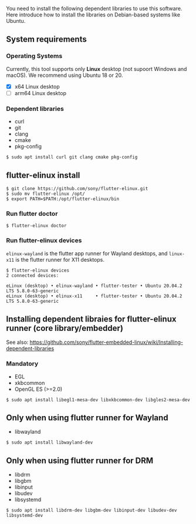 You need to install the following dependent libraries to use this software. Here introduce how to install the libraries on Debian-based systems like Ubuntu.

## System requirements
### Operating Systems
Currently, this tool supports only **Linux** desktop (not supoort Windows and macOS). We recommend using Ubuntu 18 or 20.

- [x] x64 Linux desktop
- [ ] arm64 Linux desktop

### Dependent libraries
- curl
- git
- clang
- cmake
- pkg-config

```Shell
$ sudo apt install curl git clang cmake pkg-config
```

## flutter-elinux install
```Shell
$ git clone https://github.com/sony/flutter-elinux.git
$ sudo mv flutter-elinux /opt/
$ export PATH=$PATH:/opt/flutter-elinux/bin
```

### Run flutter doctor
```Shell
$ flutter-elinux doctor
```

### Run flutter-elinux devices
`elinux-wayland` is the flutter app runner for Wayland desktops, and `linux-x11` is the flutter runner for X11 desktops.

```Shell
$ flutter-elinux devices
2 connected devices:

eLinux (desktop) • elinux-wayland • flutter-tester • Ubuntu 20.04.2 LTS 5.8.0-63-generic
eLinux (desktop) • elinux-x11     • flutter-tester • Ubuntu 20.04.2 LTS 5.8.0-63-generic
```

## Installing dependent libraies for flutter-elinux runner (core library/embedder)
See also: https://github.com/sony/flutter-embedded-linux/wiki/Installing-dependent-libraries

### Mandatory
- EGL
- xkbcommon
- OpenGL ES (>=2.0)

```Shell
$ sudo apt install libegl1-mesa-dev libxkbcommon-dev libgles2-mesa-dev
```

## Only when using flutter runner for Wayland
- libwayland

```Shell
$ sudo apt install libwayland-dev
```

## Only when using flutter runner for DRM
- libdrm
- libgbm
- libinput
- libudev
- libsystemd

```Shell
$ sudo apt install libdrm-dev libgbm-dev libinput-dev libudev-dev libsystemd-dev
```